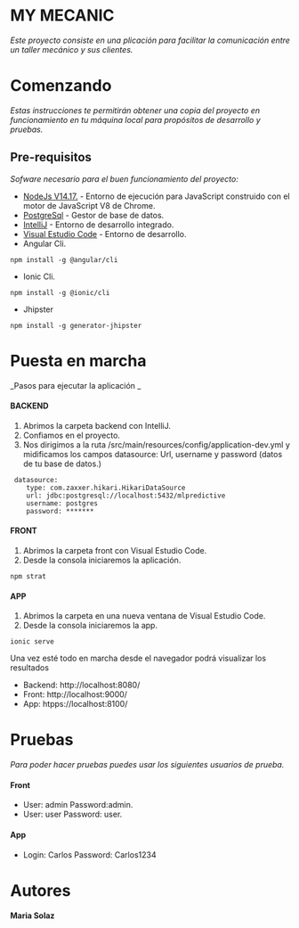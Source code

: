 # MY MECANIC

_Este proyecto consiste en una plicación para facilitar la comunicación entre un taller mecánico y sus clientes._

# Comenzando

_Estas instrucciones te permitirán obtener una copia del proyecto en funcionamiento en tu máquina local para propósitos de desarrollo y pruebas._


## Pre-requisitos

_Sofware necesario para el buen funcionamiento del proyecto:_

* [NodeJs V14.17.](https://nodejs.org/es/) - Entorno de ejecución para JavaScript construido con el motor de JavaScript V8 de Chrome.
* [PostgreSql](https://www.postgresql.org/download/) - Gestor de base de datos.
* [IntelliJ](https://www.jetbrains.com/es-es/idea/) - Entorno de desarrollo integrado.
* [Visual Estudio Code](https://code.visualstudio.com/) - Entorno de desarrollo.
* Angular Cli.

```
npm install -g @angular/cli
```
* Ionic Cli.
```
npm install -g @ionic/cli
```
* Jhipster
```
npm install -g generator-jhipster
```


# Puesta en marcha

_Pasos para ejecutar la aplicación _

#### BACKEND

1. Abrimos la carpeta backend con IntelliJ.
2. Confiamos en el proyecto.
3. Nos dirigimos a la ruta /src/main/resources/config/application-dev.yml y midificamos los campos datasource: Url, username y password (datos de tu base de datos.)

```
 datasource:
    type: com.zaxxer.hikari.HikariDataSource
    url: jdbc:postgresql://localhost:5432/mlpredictive
    username: postgres
    password: *******
```
#### FRONT
1. Abrimos la carpeta front con Visual Estudio Code.
2. Desde la consola iniciaremos la aplicación.

```
npm strat
```

#### APP

1. Abrimos la carpeta en una nueva ventana de Visual Estudio Code.
2. Desde la consola iniciaremos la app.

```
ionic serve
```

Una vez esté todo en marcha desde el navegador podrá visualizar los resultados 
* Backend: http://localhost:8080/
* Front: http://localhost:9000/
* App: htpps://localhost:8100/

# Pruebas
 _Para poder hacer pruebas puedes usar los siguientes usuarios de prueba._
 #### Front
 * User: admin Password:admin.
 * User: user Password: user.

 #### App
 * Login: Carlos Password: Carlos1234

 # Autores
 **Maria Solaz** 